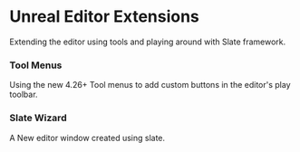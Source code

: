 # Unreal Editor Extensions
Extending the editor using tools and playing around with Slate framework.

### Tool Menus
Using the new 4.26+ Tool menus to add custom buttons in the editor's play toolbar.

### Slate Wizard
A New editor window created using slate.

